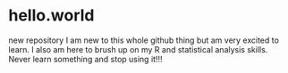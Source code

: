 # hello.world
new repository
I am new to this whole github thing but am very excited to learn.
I also am here to brush up on my R and statistical analysis skills.
Never learn something and stop using it!!!
